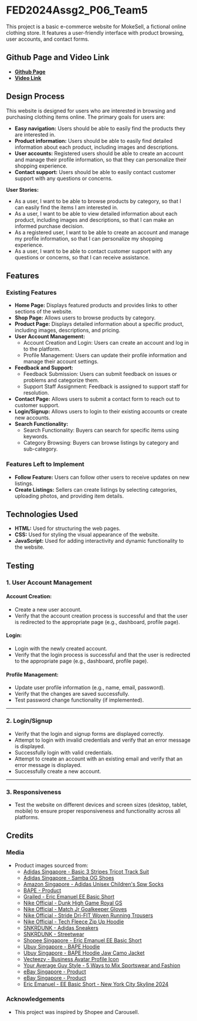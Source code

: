 # FED2024Assg2_P06_Team5

This project is a basic e-commerce website for MokeSell, a fictional online clothing store. It features a user-friendly interface with product browsing, user accounts, and contact forms.

## Github Page and Video Link

- **[Github Page](https://github.com/radrium/FED2024Assg2_P06_Team5)**
- **[Video Link](https://drive.google.com/drive/folders/1ZvJFP1GkpmSGGPV4f75NOl9T4edqMbpF?usp=drive_link)**

## Design Process

This website is designed for users who are interested in browsing and purchasing clothing items online. The primary goals for users are:

- **Easy navigation:** Users should be able to easily find the products they are interested in.
- **Product information:** Users should be able to easily find detailed information about each product, including images and descriptions.
- **User accounts:** Registered users should be able to create an account and manage their profile information, so that they can personalize their shopping experience.
- **Contact support:** Users should be able to easily contact customer support with any questions or concerns.

**User Stories:**

- As a user, I want to be able to browse products by category, so that I can easily find the items I am interested in.
- As a user, I want to be able to view detailed information about each product, including images and descriptions, so that I can make an informed purchase decision.
- As a registered user, I want to be able to create an account and manage my profile information, so that I can personalize my shopping experience.
- As a user, I want to be able to contact customer support with any questions or concerns, so that I can receive assistance.

## Features

### Existing Features

- **Home Page:** Displays featured products and provides links to other sections of the website.
- **Shop Page:** Allows users to browse products by category.
- **Product Page:** Displays detailed information about a specific product, including images, descriptions, and pricing. 
- **User Account Management:**
    - Account Creation and Login: Users can create an account and log in to the platform.
    - Profile Management: Users can update their profile information and manage their account settings.
- **Feedback and Support:**
    - Feedback Submission: Users can submit feedback on issues or problems and categorize them. 
    - Support Staff Assignment: Feedback is assigned to support staff for resolution.
- **Contact Page:** Allows users to submit a contact form to reach out to customer support.
- **Login/Signup:** Allows users to login to their existing accounts or create new accounts.
- **Search Functionality:** 
    - Search Functionality: Buyers can search for specific items using keywords. 
    - Category Browsing: Buyers can browse listings by category and sub-category. 

### Features Left to Implement

- **Follow Feature:** Users can follow other users to receive updates on new listings.
- **Create Listings:** Sellers can create listings by selecting categories, uploading photos, and providing item details.

## Technologies Used

- **HTML:** Used for structuring the web pages.
- **CSS:** Used for styling the visual appearance of the website.
- **JavaScript:** Used for adding interactivity and dynamic functionality to the website.

## Testing

### 1. User Account Management

#### Account Creation:
- Create a new user account.
- Verify that the account creation process is successful and that the user is redirected to the appropriate page (e.g., dashboard, profile page).

#### Login:
- Login with the newly created account.
- Verify that the login process is successful and that the user is redirected to the appropriate page (e.g., dashboard, profile page).

#### Profile Management:
- Update user profile information (e.g., name, email, password).
- Verify that the changes are saved successfully.
- Test password change functionality (if implemented).

---

### 2. Login/Signup
- Verify that the login and signup forms are displayed correctly.
- Attempt to login with invalid credentials and verify that an error message is displayed.
- Successfully login with valid credentials.
- Attempt to create an account with an existing email and verify that an error message is displayed.
- Successfully create a new account.

---

### 3. Responsiveness
- Test the website on different devices and screen sizes (desktop, tablet, mobile) to ensure proper responsiveness and functionality across all platforms.

## Credits

### Media
- Product images sourced from:  
  - [Adidas Singapore - Basic 3 Stripes Tricot Track Suit](https://www.adidas.com.sg/basic-3-stripes-tricot-track-suit/IC6747.html)  
  - [Adidas Singapore - Samba OG Shoes](https://www.adidas.com.sg/samba-og-shoes/ID0478.html)  
  - [Amazon Singapore - Adidas Unisex Children's Spw Socks](https://www.amazon.sg/adidas-Unisex-Childrens-Spw-Socks/dp/B0BQWNWWLV)  
  - [BAPE - Product](https://eu.bape.com/el/products/0zxswk315007k)  
  - [Grailed - Eric Emanuel EE Basic Short](https://www.grailed.com/listings/70380941-eric-emanuel-ee-basic-short-rose-quartz-red)  
  - [Nike Official - Dunk High Game Royal GS](https://www.nike.com/sg/t/dunk-high-game-royal-gs)  
  - [Nike Official - Match Jr Goalkeeper Gloves](https://www.nike.com/sg/t/match-jr-goalkeeper-gloves-f1wlxk)  
  - [Nike Official - Stride Dri-FIT Woven Running Trousers](https://www.nike.com/sg/t/stride-dri-fit-woven-running-trousers-pv152m)  
  - [Nike Official - Tech Fleece Zip Up Hoodie](https://www.mrporter.com/en-sa/mens/product/nike/clothing/zip-through/logo-print-cotton-blend-tech-fleece-zip-up-hoodie/1647597354178179)  
  - [SNKRDUNK - Adidas Sneakers](https://snkrdunk.com/en/sneakers/HQ4670)  
  - [SNKRDUNK - Streetwear](https://snkrdunk.com/en/streetwears/496396)  
  - [Shopee Singapore - Eric Emanuel EE Basic Short](https://shopee.sg/Eric-Emanuel-EE-Basic-Short-NEW-YORK-CITY-SKYLINE-2024-men%27s-casual-s-fiess-sports-pants-summer-workout-breathabe-i.1231933730.24574788291)  
  - [Ubuy Singapore - BAPE Hoodie](https://www.ubuy.com.sg/product/IY87GPHNK-bape-hoodie-men-jackets-casual-sweater-shark-hoodie-cotton-camo-hoodies)  
  - [Ubuy Singapore - BAPE Hoodie Jaw Camo Jacket](https://www.ubuy.com.sg/product/J51F35RU8-bape-hoodie-jaw-camo-jacket-hoodie-shark-mouth-sweatshirt-full-zip-up-for-adults)  
  - [Vecteezy - Business Avatar Profile Icon](https://www.vecteezy.com/vector-art/32176197-business-avatar-profile-black-icon-man-of-user-vector-symbol-in-trendy-flat-style-isolated-on-male-profile-people-diverse-face-for-social-network-or-web)  
  - [Your Average Guy Style - 5 Ways to Mix Sportswear and Fashion](https://youraverageguystyle.com/fashion/5-ways-to-mix-sportswear-and-fashion/)  
  - [eBay Singapore - Product](https://www.ebay.com.sg/itm/175337708473)  
  - [eBay Singapore - Product](https://www.ebay.com.sg/itm/275403540074)  
  - [Eric Emanuel - EE Basic Short - New York City Skyline 2024](https://www.grailed.com/listings/70380941-eric-emanuel-ee-basic-short-rose-quartz-red)  

### Acknowledgements
- This project was inspired by Shopee and Carousell.
